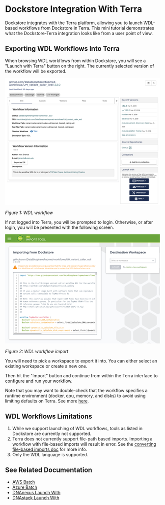 # Dockstore Integration With Terra

Dockstore integrates with the Terra platform, allowing you to launch
WDL-based workflows from Dockstore in Terra. This mini tutorial demonstrates 
what the Dockstore-Terra integration looks like from a user point of view.

## Exporting WDL Workflows Into Terra

When browsing WDL workflows from within Dockstore, you will see a
"Launch with Terra" button on the right. The currently selected version
of the workflow will be exported.

![Export current WDL workflow, launch with Terra button](../.gitbook/assets/terra_from_dockstore1.png "Export current WDL workflow, launch with Terra button")

*Figure 1: WDL workflow*

If not logged into Terra, you will be prompted to login. Otherwise, or
after login, you will be presented with the following screen.

![Terra import from Dockstore prompt](../.gitbook/assets/terra_from_dockstore2.png "Terra import from Dockstore prompt")

*Figure 2: WDL workflow import*

You will need to pick a workspace to export it into. You can either
select an existing workspace or create a new one.

Then hit the "Import" button and continue from within the Terra
interface to configure and run your workflow.

Note that you may want to double-check that the workflow specifies a
runtime environment (docker, cpu, memory, and disks) to avoid using
limiting defaults on Terra. See more [here](https://cromwell.readthedocs.io/en/stable/wf_options/Overview/).

## WDL Workflows Limitations

1. While we support launching of WDL workflows, tools as listed in Dockstore are currently not supported.
2. Terra does not currently support file-path based imports. Importing a workflow with file-based imports will result in error. See the [converting file-based imports doc](https://docs.dockstore.org/en/develop/end-user-topics/language-support.html#converting-file-path-based-imports-to-public-http-s-based-imports-for-wdl) for more info.
3. Only the WDL language is supported.

## See Related Documentation

- [AWS Batch](https://docs.dockstore.org/en/develop/advanced-topics/aws-batch.html)
- [Azure Batch](https://docs.dockstore.org/en/develop/advanced-topics/azure-batch.html)
- [DNAnexus Launch With](https://docs.dockstore.org/en/develop/launch-with/dnanexus-launch-with.html)
- [DNAstack Launch With](https://docs.dockstore.org/en/develop/launch-with/dnastack-launch-with.html)
